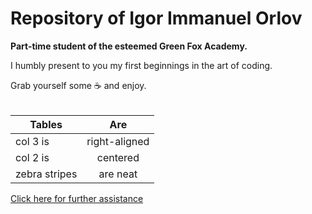 # Repository of Igor Immanuel Orlov 
<strong>Part-time student of the esteemed Green Fox Academy.</strong> 

I humbly present to you my first beginnings in the art of coding.

Grab yourself some :coffee: and enjoy.
<br/><br/>

| Tables        | Are           |
| ------------- |:-------------:|
| col 3 is      | right-aligned |
| col 2 is      | centered      |
| zebra stripes | are neat      |
[Click here for further assistance](https://youtu.be/dQw4w9WgXcQ)
